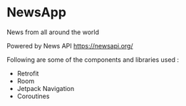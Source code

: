 # NewsApp
News from all around the world

Powered by News API https://newsapi.org/

Following are some of the components and libraries used :
- Retrofit
- Room
- Jetpack Navigation
- Coroutines
